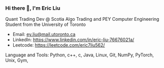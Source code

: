 ### Hi there 👋, I'm Eric Liu
Quant Trading Dev @ Scotia Algo Trading and PEY Computer Engineering Student from the University of Toronto
- Email: ey.liu@mail.utoronto.ca
- LinkedIn: https://www.linkedin.com/in/eric-liu-76676021a/
- Leetcode: https://leetcode.com/eric7liu562/

Language and Tools:
Python, c++, c, Java, Linux, Git, NumPy, PyTorch, Unix, Gym, 

<!--
**ericliu4/ericliu4** is a ✨ _special_ ✨ repository because its `README.md` (this file) appears on your GitHub profile.

Here are some ideas to get you started:

- 🔭 I’m currently working on ...
- 🌱 I’m currently learning ...
- 👯 I’m looking to collaborate on ...
- 🤔 I’m looking for help with ...
- 💬 Ask me about ...
- 📫 How to reach me: ...
- 😄 Pronouns: ...
- ⚡ Fun fact: ...
-->
